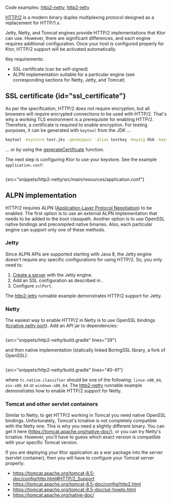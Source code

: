 [//]: # (title: Configuring HTTP/2)

<include src="lib.xml" include-id="outdated_warning"/>

<microformat>
<p>
Code examples: <a href="https://github.com/ktorio/ktor-documentation/tree/%current-branch%/codeSnippets/snippets/http2-netty">http2-netty</a>, <a href="https://github.com/ktorio/ktor-documentation/tree/%current-branch%/codeSnippets/snippets/http2-jetty">http2-jetty</a>
</p>
</microformat>

[HTTP/2](https://en.wikipedia.org/wiki/HTTP/2) is a modern binary duplex multiplexing protocol designed as a replacement for HTTP/1.x.

Jetty, Netty, and Tomcat engines provide HTTP/2 implementations that Ktor can use. However, there are significant differences,
and each engine requires additional configuration. Once your host is configured properly for Ktor, HTTP/2 support will be activated automatically.

Key requirements:

* SSL certificate (can be self-signed)
* ALPN implementation suitable for a particular engine (see corresponding sections for Netty, Jetty, and Tomcat)

## SSL certificate {id="ssl_certificate"}

As per the specification, HTTP/2 does not require encryption, but all browsers will require encrypted connections to be used with HTTP/2.
That's why a working TLS environment is a prerequisite for enabling HTTP/2. Therefore, a certificate is required to enable encryption.
For testing purposes, it can be generated with `keytool` from the JDK ...

```bash
keytool -keystore test.jks -genkeypair -alias testkey -keyalg RSA -keysize 4096 -validity 5000 -dname 'CN=localhost, OU=ktor, O=ktor, L=Unspecified, ST=Unspecified, C=US'
```

... or by using the [generateCertificate](ssl.md) function.

The next step is configuring Ktor to use your keystore. See the example `application.conf`:


```kotlin
```
{src="snippets/http2-netty/src/main/resources/application.conf"}

## ALPN implementation

HTTP/2 requires ALPN ([Application-Layer Protocol Negotiation](https://en.wikipedia.org/wiki/Application-Layer_Protocol_Negotiation)) to be enabled. The first option is to use an external ALPN implementation that needs to be added to the boot classpath.
Another option is to use OpenSSL native bindings and precompiled native binaries. Also, each particular engine can support only one of these methods.

### Jetty

Since ALPN APIs are supported starting with Java 8, the Jetty engine doesn't require any specific configurations for using HTTP/2. So, you only need to:
1. [Create a server](Engines.md#choose-create-server) with the Jetty engine.
2. Add an SSL configuration as described in [](#ssl_certificate).
3. Configure `sslPort`.

The [http2-jetty](https://github.com/ktorio/ktor-documentation/tree/%current-branch%/codeSnippets/snippets/http2-jetty) runnable example demonstrates HTTP/2 support for Jetty.

### Netty

The easiest way to enable HTTP/2 in Netty is to use OpenSSL bindings ([tcnative netty port](https://netty.io/wiki/forked-tomcat-native.html)). 
Add an API jar to dependencies:

```groovy
```
{src="snippets/http2-netty/build.gradle" lines="39"}

and then  native implementation (statically linked BoringSSL library, a fork of OpenSSL):

```groovy
```
{src="snippets/http2-netty/build.gradle" lines="40-41"}

where `tc.native.classifier` should be one of the following: `linux-x86_64`, `osx-x86_64` or `windows-x86_64`. The [http2-netty](https://github.com/ktorio/ktor-documentation/tree/%current-branch%/codeSnippets/snippets/http2-netty) runnable example demonstrates how to enable HTTP/2 support for Netty.

### Tomcat and other servlet containers

Similar to Netty, to get HTTP/2 working in Tomcat you need native OpenSSL bindings. Unfortunately, Tomcat's tcnative is not completely compatible with the Netty one.
This is why you need a slightly different binary. You can get it here (<https://tomcat.apache.org/native-doc/>), or you can try Netty's tcnative. However,
you'll have to guess which exact version is compatible with your specific Tomcat version.

If you are deploying your Ktor application as a war package into the server (servlet container), then you will have to configure your Tomcat server properly:

* <https://tomcat.apache.org/tomcat-8.5-doc/config/http.html#HTTP/2_Support>
* <https://tomcat.apache.org/tomcat-8.5-doc/config/http2.html>
* <https://tomcat.apache.org/tomcat-8.5-doc/ssl-howto.html>
* <https://tomcat.apache.org/native-doc/>